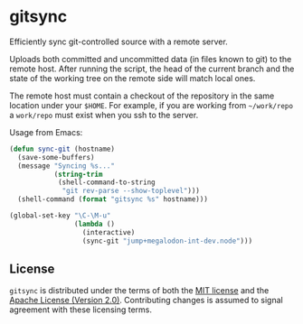 # gitsync

Efficiently sync git-controlled source with a remote server.

Uploads both committed and uncommitted data (in files known to git) to the
remote host.  After running the script, the head of the current branch and
the state of the working tree on the remote side will match local ones.

The remote host must contain a checkout of the repository in the same
location under your `$HOME`.  For example, if you are working from
`~/work/repo` a `work/repo` must exist when you ssh to the server.

Usage from Emacs:

```lisp
(defun sync-git (hostname)
  (save-some-buffers)
  (message "Syncing %s..."
           (string-trim
            (shell-command-to-string
             "git rev-parse --show-toplevel")))
  (shell-command (format "gitsync %s" hostname)))

(global-set-key "\C-\M-u"
                (lambda ()
                  (interactive)
                  (sync-git "jump+megalodon-int-dev.node")))
```

## License

`gitsync` is distributed under the terms of both the [MIT
license](https://opensource.org/licenses/MIT) and the [Apache License (Version
2.0)](http://www.apache.org/licenses/LICENSE-2.0).  Contributing changes is
assumed to signal agreement with these licensing terms.
